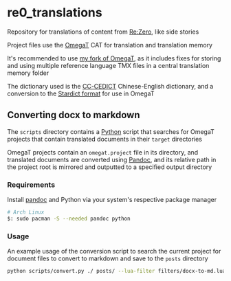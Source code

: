 # re0_translations

Repository for translations of content from [Re:Zero](https://en.wikipedia.org/wiki/Re:Zero), like side stories

Project files use the [OmegaT](https://omegat.org/) CAT for translation and translation memory

It's recommended to use [my fork of OmegaT](https://github.com/liraymond04/omegat), as it includes fixes for storing and using multiple reference language TMX files in a central translation memory folder

The dictionary used is the [CC-CEDICT](https://www.mdbg.net/chinese/dictionary?page=cedict) Chinese-English dictionary, and a conversion to the [Stardict format](https://simonwiles.net/projects/cc-cedict/) for use in OmegaT

## Converting docx to markdown

The `scripts` directory contains a [Python](https://www.python.org/) script that searches for OmegaT projects that contain translated documents in their `target` directories

OmegaT projects contain an `omegat.project` file in its directory, and translated documents are converted using [Pandoc](https://pandoc.org/), and its relative path in the project root is mirrored and outputted to a specified output directory

### Requirements

Install [pandoc](https://github.com/jgm/pandoc) and Python via your system's respective package manager

```bash
# Arch Linux
$: sudo pacman -S --needed pandoc python
```

### Usage

An example usage of the conversion script to search the current project for document files to convert to markdown and save to the `posts` directory

```bash
python scripts/convert.py ./ posts/ --lua-filter filters/docx-to-md.lua
```
